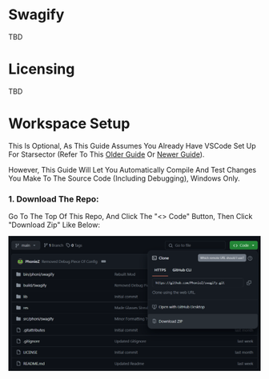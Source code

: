 # Swagify
TBD

# Licensing
TBD

# Workspace Setup
This Is Optional, As This Guide Assumes You Already Have VSCode Set Up For Starsector (Refer To This [Older Guide](https://fractalsoftworks.com/forum/index.php?topic=19532.0) Or [Newer Guide](https://fractalsoftworks.com/forum/index.php?topic=29638.0)).

However, This Guide Will Let You Automatically Compile And Test Changes You Make To The Source Code (Including Debugging), Windows Only.


### 1. Download The Repo:
Go To The Top Of This Repo, And Click The "<> Code" Button, Then Click "Download Zip" Like Below:

![1st Step](https://raw.githubusercontent.com/PhonieZ/swagify/main/res/setup_images/1.png)
